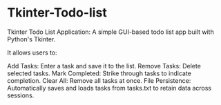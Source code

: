 # Tkinter-Todo-list
Tkinter Todo List Application: A simple GUI-based todo list app built with Python's Tkinter.

It allows users to:

Add Tasks: Enter a task and save it to the list.
Remove Tasks: Delete selected tasks.
Mark Completed: Strike through tasks to indicate completion.
Clear All: Remove all tasks at once.
File Persistence: Automatically saves and loads tasks from tasks.txt to retain data across sessions.
